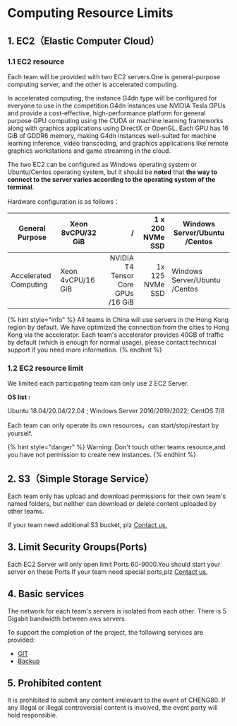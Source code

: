 # Computing Resource Limits

## 1. EC2（Elastic Computer Cloud）

### 1.1  EC2 resource

Each team will be provided with two EC2 servers.One is general-purpose computing server, and the other is accelerated computing.

In accelerated computing, the instance G4dn type will be configured for everyone to use in the competition.G4dn instances use NVIDIA Tesla GPUs and provide a cost-effective, high-performance platform for general purpose GPU computing using the CUDA or machine learning frameworks along with graphics applications using DirectX or OpenGL. Each GPU has 16 GiB of GDDR6 memory, making G4dn instances well-suited for machine learning inference, video transcoding, and graphics applications like remote graphics workstations and game streaming in the cloud.

The two EC2 can be configured as Windows operating system or Ubuntu/Centos operating system, but it should be **noted** that **the way to connect to the server varies according to the operating system of the terminal**.

Hardware configuration is as follows：

| General Purpose       | Xeon 8vCPU/32 GiB |                                  / | 1 x 200 NVMe SSD | Windows Server/Ubuntu /Centos  |
| --------------------- | ----------------- | ---------------------------------: | ---------------: | ------------------------------ |
| Accelerated Computing | Xeon 4vCPU/16 GiB | NVIDIA T4 Tensor Core GPUs /16 GiB |  1x 125 NVMe SSD | Windows Server/Ubuntu /Centos  |

{% hint style="info" %}
All teams in China will use servers in the Hong Kong region by default. We have optimized the connection from the cities to Hong Kong via the accelerator. Each team's accelerator provides 40GB of traffic by default (which is enough for normal usage), please contact technical support if you need more information.
{% endhint %}

### 1.2 EC2 resource limit

We limited each participating team can only use 2 EC2 Server.&#x20;

**OS list :**

Ubuntu 18.04/20.04/22.04 ; Windows Server 2016/2019/2022; CentOS 7/8

Each team can only operate its own resources，can start/stop/restart by yourself.

{% hint style="danger" %}
Warning: Don't touch other teams resource,and you have not permission to create new instances.
{% endhint %}

## 2. S3（Simple Storage Service）

Each team only has upload and download permissions for their own team's named folders, but neither can download or delete content uploaded by other teams.

If your team need additional S3 bucket, plz [Contact us.](../../tech-support/online-support.md)

## 3. Limit Security Groups(Ports)

Each EC2 Server will only open limit Ports 60-9000.You should start your server on these Ports.If your team need special ports,plz [Contact us.](../../tech-support/online-support.md)

## **4. Basic services**

The network for each team's servers is isolated from each other. There is 5 Gigabit bandwidth between aws servers.

To support the completion of the project, the following services are provided:

* [GIT ](../../operation-manual/competition-operation/code-submission.md)&#x20;
* [Backup ](../../operation-manual/competition-operation/backup-and-restore.md)

## 5. Prohibited content

It is prohibited to submit any content irrelevant to the event of CHENG80. If any illegal or illegal controversial content is involved, the event party will hold responsible.
